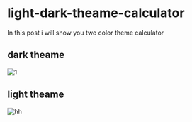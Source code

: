 # light-dark-theame-calculator

In this post i will show you two color theme calculator

## dark theame

![1](https://user-images.githubusercontent.com/123192589/217479572-8435a69e-fbc3-40e1-b1d5-bc9bf52847e2.png)

## light theame
![hh](https://user-images.githubusercontent.com/123192589/217481269-a9006934-f28f-4f47-a6db-4aa93e4469ea.png)

